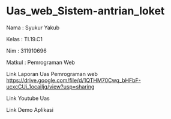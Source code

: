 # Uas_web_Sistem-antrian_loket
Nama : Syukur Yakub

Kelas : TI.19.C1

Nim   : 311910696

Matkul : Pemrograman Web

Link Laporan Uas Pemrograman web https://drive.google.com/file/d/1QTHM70Cwq_bHFbF-ucxcCUi_1ocaiIjg/view?usp=sharing

Link Youtube Uas 

Link Demo Aplikasi 
